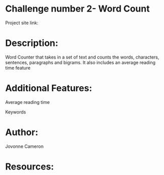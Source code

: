 # Challenge number 2- Word Count

Project site link:

# Description: 
Word Counter that takes in a set of text and counts the words, characters, sentences, paragraphs and bigrams. It also includes an average reading time feature

# Additional Features:

Average reading time

Keywords

# Author:

Jovonne Cameron

# Resources: